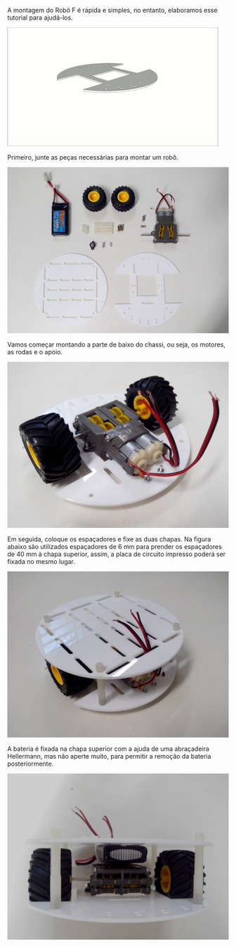 A montagem do Robô F é rápida e simples, no entanto, elaboramos esse tutorial para ajudá-los.

![](https://raw.githubusercontent.com/anderson-/JIFI/wiki/wiki/imagens/animacao.gif)

Primeiro, junte as peças necessárias para montar um robô.

![](https://raw.githubusercontent.com/anderson-/JIFI/wiki/wiki/imagens/chassi_pecas.jpg)

Vamos começar montando a parte de baixo do chassi, ou seja, os motores, as rodas e o apoio.

![](https://raw.githubusercontent.com/anderson-/JIFI/wiki/wiki/imagens/chassi_pt1.jpg)

Em seguida, coloque os espaçadores e fixe as duas chapas. Na figura abaixo são utilizados espaçadores de 6 mm para prender os espaçadores de 40 mm à chapa superior, assim, a placa de circuito impresso poderá ser fixada no mesmo lugar.

![](https://raw.githubusercontent.com/anderson-/JIFI/wiki/wiki/imagens/chassi_pt2.jpg)

A bateria é fixada na chapa superior com a ajuda de uma abraçadeira Hellermann, mas não aperte muito, para permitir a remoção da bateria posteriormente.

![](https://raw.githubusercontent.com/anderson-/JIFI/wiki/wiki/imagens/chassi_pt3.jpg)
